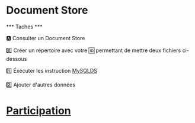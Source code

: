 # Document Store

*** Taches ***

:a: Consulter un Document Store


   :zero: Créer un répertoire avec votre :id: permettant de mettre deux fichiers ci-dessous
   
   :one: Éxécuter les instruction [MySQLDS](MySQLDS.md)
   
   :two: Ajouter d'autres données
   

# [Participation](Participation.md)
